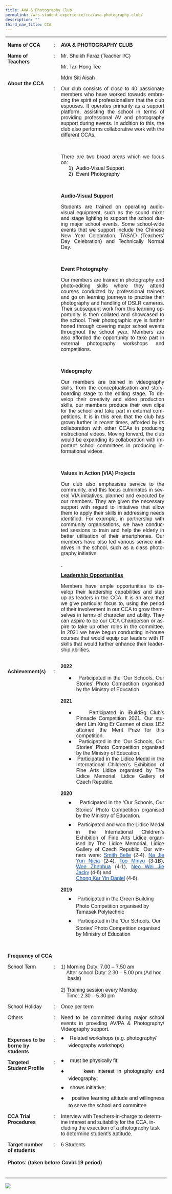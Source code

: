 ```yaml
---
title: AVA & Photography Club
permalink: /wrs-student-experience/cca/ava-photography-club/
description: ""
third_nav_title: CCA
---
```

<table style="margin-left:-.3pt;border-collapse:collapse;mso-table-layout-alt:fixed;
 mso-padding-alt:0in 5.4pt 0in 5.4pt" width="594" cellpadding="0" cellspacing="0" border="0" class="MsoNormalTable"><tbody><tr style="mso-yfti-irow:0;mso-yfti-firstrow:yes;height:10.05pt"><td style="width:96.0pt;padding:0in 5.4pt 0in 5.4pt;
  height:10.05pt" valign="top" width="128"><p style="margin-bottom:0in;line-height:normal" class="MsoNormal"><a name="_Hlk127867874"><b style="mso-bidi-font-weight:normal"><span style="font-family:&quot;Arial&quot;,sans-serif;mso-fareast-font-family:Arial" lang="EN-SG">Name of CCA</span></b></a></p></td><td style="width:14.25pt;padding:0in 5.4pt 0in 5.4pt;
  height:10.05pt" valign="top" width="19"><p style="margin-bottom:0in;text-align:center;
  line-height:normal" align="center" class="MsoNormal"><span style="mso-bookmark:_Hlk127867874"><b style="mso-bidi-font-weight:normal"><span style="font-family:&quot;Arial&quot;,sans-serif;
  mso-fareast-font-family:Arial" lang="EN-SG">:</span></b></span></p></td><td style="width:335.3pt;padding:0in 5.4pt 0in 5.4pt;
  height:10.05pt" valign="top" width="447"><p style="margin-bottom:0in;line-height:normal" class="MsoNormal"><span style="mso-bookmark:_Hlk127867874"><b style="mso-bidi-font-weight:normal"><span style="font-family:&quot;Arial&quot;,sans-serif;mso-fareast-font-family:
  Arial" lang="EN-SG">AVA &amp; PHOTOGRAPHY CLUB</span></b></span></p></td></tr><tr style="mso-yfti-irow:1;height:10.05pt"><td style="width:96.0pt;padding:0in 5.4pt 0in 5.4pt;
  height:10.05pt" valign="top" width="128"><p style="margin-bottom:0in;line-height:normal" class="MsoNormal"><span style="mso-bookmark:_Hlk127867874"><b style="mso-bidi-font-weight:normal"><span style="font-family:&quot;Arial&quot;,sans-serif;mso-fareast-font-family:
  Arial" lang="EN-SG">Name of Teachers</span></b></span></p></td><td style="width:14.25pt;padding:0in 5.4pt 0in 5.4pt;
  height:10.05pt" valign="top" width="19"><p style="margin-bottom:0in;text-align:center;
  line-height:normal" align="center" class="MsoNormal"><span style="mso-bookmark:_Hlk127867874"><b style="mso-bidi-font-weight:normal"><span style="font-family:&quot;Arial&quot;,sans-serif;
  mso-fareast-font-family:Arial" lang="EN-SG">:</span></b></span></p></td><td style="width:335.3pt;padding:0in 5.4pt 0in 5.4pt;
  height:10.05pt" valign="top" width="447"><p style="margin-bottom:0in;line-height:normal" class="MsoNormal"><span style="mso-bookmark:_Hlk127867874"><span style="font-family:&quot;Arial&quot;,sans-serif;
  mso-fareast-font-family:Arial" lang="EN-SG">Mr. Sheikh Faraz (Teacher I/C)</span></span></p><p style="margin-bottom:0in;line-height:normal" class="MsoNormal"><span style="mso-bookmark:_Hlk127867874"><span style="font-family:&quot;Arial&quot;,sans-serif;
  mso-fareast-font-family:Arial" lang="EN-SG">Mr. Tan Hong Tee</span></span></p><p style="margin-bottom:0in;line-height:normal" class="MsoNormal"><span style="mso-bookmark:_Hlk127867874"><span style="font-family:&quot;Arial&quot;,sans-serif;
  mso-fareast-font-family:Arial" lang="EN-SG">Mdm Siti Aisah<u></u></span></span></p></td></tr><tr style="mso-yfti-irow:2;height:10.05pt"><td style="width:96.0pt;padding:0in 5.4pt 0in 5.4pt;
  height:10.05pt" valign="top" width="128"><p style="margin-top:0in;margin-right:2.25pt;margin-bottom:
  0in;margin-left:0in;line-height:normal" class="MsoNormal"><span style="mso-bookmark:_Hlk127867874"><b style="mso-bidi-font-weight:normal"><span style="font-family:&quot;Arial&quot;,sans-serif;
  mso-fareast-font-family:Arial" lang="EN-SG">About the CCA</span></b></span></p></td><td style="width:14.25pt;padding:0in 5.4pt 0in 5.4pt;
  height:10.05pt" valign="top" width="19"><p style="margin-bottom:0in;text-align:center;
  line-height:normal" align="center" class="MsoNormal"><span style="mso-bookmark:_Hlk127867874"><b style="mso-bidi-font-weight:normal"><span style="font-family:&quot;Arial&quot;,sans-serif;
  mso-fareast-font-family:Arial" lang="EN-SG">:</span></b></span></p></td><td style="width:335.3pt;padding:0in 5.4pt 0in 5.4pt;
  height:10.05pt" valign="top" width="447"><p style="margin-bottom:0in;text-align:justify;line-height:
  normal;mso-pagination:none" class="MsoNormal"><span style="mso-bookmark:_Hlk127867874"><span style="font-family:&quot;Arial&quot;,sans-serif;mso-fareast-font-family:
  Arial" lang="EN-SG">Our club consists of close to 40 passionate members who have worked towards embracing the spirit of professionalism that the club espouses. It operates primarily as a support platform, assisting the school in terms of providing professional AV and photography support during events. In addition to this, the club also performs collaborative work with the different CCAs.</span></span></p><p style="margin-bottom:0in;text-align:justify;line-height:
  normal;mso-pagination:none" class="MsoNormal"><span style="mso-bookmark:_Hlk127867874"><span style="font-family:&quot;Arial&quot;,sans-serif;mso-fareast-font-family:
  Arial" lang="EN-SG">&nbsp;</span></span></p><p style="margin-bottom:0in;text-align:justify;line-height:
  normal;mso-pagination:none" class="MsoNormal"><span style="mso-bookmark:_Hlk127867874"><span style="font-family:&quot;Arial&quot;,sans-serif;mso-fareast-font-family:
  Arial" lang="EN-SG">There are two broad areas which we focus on:</span></span></p><p style="margin-top:0in;margin-right:0in;margin-bottom:0in;
  margin-left:.5in;text-align:justify;text-indent:-.25in;line-height:normal;
  mso-pagination:none;mso-list:l0 level1 lfo1;border:none;mso-padding-alt:31.0pt 31.0pt 31.0pt 31.0pt;
  mso-border-shadow:yes" class="MsoNormal"><span style="mso-bookmark:_Hlk127867874"><span style="font-family:&quot;Arial&quot;,sans-serif;mso-fareast-font-family:
  Arial;color:black" lang="EN-SG"><span style="mso-list:Ignore">1)<span style="font:7.0pt &quot;Times New Roman&quot;">&nbsp;&nbsp;&nbsp; </span></span></span><span style="font-family:&quot;Arial&quot;,sans-serif;
  mso-fareast-font-family:Arial;color:black" lang="EN-SG">Audio-Visual Support</span></span></p><p style="margin-top:0in;margin-right:0in;margin-bottom:0in;
  margin-left:.5in;text-align:justify;text-indent:-.25in;line-height:normal;
  mso-pagination:none;mso-list:l0 level1 lfo1;border:none;mso-padding-alt:31.0pt 31.0pt 31.0pt 31.0pt;
  mso-border-shadow:yes" class="MsoNormal"><span style="mso-bookmark:_Hlk127867874"><span style="font-family:&quot;Arial&quot;,sans-serif;mso-fareast-font-family:
  Arial;color:black" lang="EN-SG"><span style="mso-list:Ignore">2)<span style="font:7.0pt &quot;Times New Roman&quot;">&nbsp;&nbsp;&nbsp; </span></span></span><span style="font-family:&quot;Arial&quot;,sans-serif;
  mso-fareast-font-family:Arial;color:black" lang="EN-SG">Event Photography</span></span></p><p style="margin-bottom:0in;text-align:justify;line-height:
  normal;mso-pagination:none" class="MsoNormal"><span style="mso-bookmark:_Hlk127867874"><span style="font-family:&quot;Arial&quot;,sans-serif;mso-fareast-font-family:
  Arial" lang="EN-SG">&nbsp;</span></span></p><p style="margin-bottom:0in;text-align:justify;line-height:
  normal;mso-pagination:none" class="MsoNormal"><span style="mso-bookmark:_Hlk127867874"><b style="mso-bidi-font-weight:normal"><span style="font-family:&quot;Arial&quot;,sans-serif;
  mso-fareast-font-family:Arial" lang="EN-SG">Audio-Visual Support</span></b></span></p><p style="margin-bottom:0in;text-align:justify;line-height:
  normal;mso-pagination:none" class="MsoNormal"><span style="mso-bookmark:_Hlk127867874"><span style="font-family:&quot;Arial&quot;,sans-serif;mso-fareast-font-family:
  Arial" lang="EN-SG">Students are trained on operating audio-visual equipment, such as the sound mixer and stage lighting to support the school during major school events. Some school-wide events that we support include the Chinese New Year Celebration, TASAD (Teachers’ Day Celebration) and Technically Normal Day.<span style="mso-spacerun:yes">&nbsp;&nbsp;</span></span></span></p><p style="margin-bottom:0in;text-align:justify;line-height:
  normal;mso-pagination:none" class="MsoNormal"><span style="mso-bookmark:_Hlk127867874"><span style="font-family:&quot;Arial&quot;,sans-serif;mso-fareast-font-family:
  Arial" lang="EN-SG">&nbsp;</span></span></p><p style="margin-bottom:0in;text-align:justify;line-height:
  normal;mso-pagination:none" class="MsoNormal"><span style="mso-bookmark:_Hlk127867874"><b style="mso-bidi-font-weight:normal"><span style="font-family:&quot;Arial&quot;,sans-serif;
  mso-fareast-font-family:Arial" lang="EN-SG">Event Photography</span></b></span></p><p style="margin-bottom:0in;text-align:justify;line-height:
  normal" class="MsoNormal"><span style="mso-bookmark:_Hlk127867874"><span style="font-family:&quot;Arial&quot;,sans-serif;mso-fareast-font-family:Arial" lang="EN-SG">Our members are trained in photography and photo-editing skills where they attend courses conducted by professional trainers and go on learning journeys to practise their photography and handling of DSLR cameras. Their subsequent work from this learning opportunity is then collated and showcased to the school. Their photographic eye is further honed through covering major school events throughout the school year. Members are also afforded the opportunity to take part in external photography workshops and competitions.</span></span></p><p style="margin-bottom:0in;text-align:justify;line-height:
  normal" class="MsoNormal"><span style="mso-bookmark:_Hlk127867874"><span style="font-family:&quot;Arial&quot;,sans-serif;mso-fareast-font-family:Arial" lang="EN-SG">&nbsp;</span></span></p><p style="margin-bottom:0in;text-align:justify;line-height:
  normal" class="MsoNormal"><span style="mso-bookmark:_Hlk127867874"><b style="mso-bidi-font-weight:
  normal"><span style="font-family:&quot;Arial&quot;,sans-serif;mso-fareast-font-family:
  Arial" lang="EN-SG">Videography</span></b></span><span style="mso-bookmark:_Hlk127867874"><span style="font-family:&quot;Arial&quot;,sans-serif;mso-fareast-font-family:
  Arial" lang="EN-SG"></span></span></p><p style="margin-bottom:0in;text-align:justify;line-height:
  normal" class="MsoNormal"><span style="mso-bookmark:_Hlk127867874"><span style="font-family:&quot;Arial&quot;,sans-serif;mso-fareast-font-family:Arial" lang="EN-SG">Our members are trained in videography skills, from the conceptualisation and storyboarding stage to the editing stage. To develop their creativity and video production skills, our members produce their own clips for the school and take part in external competitions. It is in this area that the club has grown further in recent times, afforded by its collaboration with other CCAs in producing instructional videos. Moving forward, the club would be expanding its collaboration with important school committees in producing informational videos.</span></span></p><p style="margin-bottom:0in;text-align:justify;line-height:
  normal" class="MsoNormal"><span style="mso-bookmark:_Hlk127867874"><span style="font-family:&quot;Arial&quot;,sans-serif;mso-fareast-font-family:Arial" lang="EN-SG">&nbsp;</span></span></p><p style="margin-bottom:0in;text-align:justify;line-height:
  normal" class="MsoNormal"><span style="mso-bookmark:_Hlk127867874"><b style="mso-bidi-font-weight:
  normal"><span style="font-family:&quot;Arial&quot;,sans-serif;mso-fareast-font-family:
  Arial" lang="EN-SG">Values in Action (VIA) Projects</span></b></span></p><p style="margin-bottom:0in;text-align:justify;line-height:
  normal" class="MsoNormal"><span style="mso-bookmark:_Hlk127867874"><span style="font-family:&quot;Arial&quot;,sans-serif;mso-fareast-font-family:Arial" lang="EN-SG">Our club also emphasises service to the community, and this focus culminates in several VIA initiatives, planned and executed by our members. They are given the necessary support with regard to initiatives that allow them to apply their skills in addressing needs identified. For example, in partnership with community organisations, we have conducted sessions to train and help the elderly in better utilisation of their smartphones. Our members have also led various service initiatives in the school, such as a class photography initiative.<b style="mso-bidi-font-weight:normal"><u></u></b></span></span></p><p style="margin-bottom:0in;line-height:normal" class="MsoNormal"><span style="mso-bookmark:_Hlk127867874"><b style="mso-bidi-font-weight:normal"><u><span style="font-family:&quot;Arial&quot;,sans-serif;mso-fareast-font-family:
  Arial" lang="EN-SG"><span style="text-decoration:none">&nbsp;</span></span></u></b></span></p><p style="margin-bottom:0in;line-height:normal" class="MsoNormal"><span style="mso-bookmark:_Hlk127867874"><b style="mso-bidi-font-weight:normal"><u><span style="font-family:&quot;Arial&quot;,sans-serif;mso-fareast-font-family:
  Arial" lang="EN-SG">Leadership Opportunities</span></u></b></span></p><p style="margin-bottom:0in;text-align:justify;line-height:
  normal" class="MsoNormal"><span style="mso-bookmark:_Hlk127867874"><span style="font-family:&quot;Arial&quot;,sans-serif;mso-fareast-font-family:Arial" lang="EN-SG">Members have ample opportunities to develop their leadership capabilities and step up as leaders in the CCA. It is an area that we give particular focus to, using the period of their involvement in our CCA to grow themselves in terms of character and ability. They can aspire to be our CCA Chairperson or aspire to take up other roles in the committee. In 2021 we have begun conducting in-house courses that would equip our leaders with IT skills that would further enhance their leadership abilities.</span></span></p><span style="mso-bookmark:_Hlk127867874"></span><p style="margin-bottom:0in;text-align:justify;line-height:
  normal" class="MsoNormal"><span style="mso-bookmark:_Hlk127867874"><span style="font-family:&quot;Arial&quot;,sans-serif;mso-fareast-font-family:Arial" lang="EN-SG">&nbsp;</span></span></p></td></tr><tr style="mso-yfti-irow:3;height:10.05pt"><td style="width:96.0pt;padding:0in 5.4pt 0in 5.4pt;
  height:10.05pt" valign="top" width="128"><p style="margin-bottom:0in;line-height:normal" class="MsoNormal"><span style="mso-bookmark:_Hlk127867874"><b style="mso-bidi-font-weight:normal"><span style="font-family:&quot;Arial&quot;,sans-serif;mso-fareast-font-family:
  Arial" lang="EN-SG">Achievement(s)</span></b></span></p></td><td style="width:14.25pt;padding:0in 5.4pt 0in 5.4pt;
  height:10.05pt" valign="top" width="19"><p style="margin-bottom:0in;text-align:center;
  line-height:normal" align="center" class="MsoNormal"><span style="mso-bookmark:_Hlk127867874"><b style="mso-bidi-font-weight:normal"><span style="font-family:&quot;Arial&quot;,sans-serif;
  mso-fareast-font-family:Arial" lang="EN-SG">:</span></b></span></p></td><td style="width:335.3pt;padding:0in 5.4pt 0in 5.4pt;
  height:10.05pt" valign="top" width="447"><p style="margin-top:0in;margin-right:0in;margin-bottom:0in;
  margin-left:-.25pt;text-indent:-.25pt;line-height:normal" class="MsoNormal"><span style="mso-bookmark:_Hlk127867874"><b style="mso-bidi-font-weight:normal"><span style="font-family:&quot;Arial&quot;,sans-serif;mso-fareast-font-family:
  Arial" lang="EN-SG">2022</span></b></span></p><p style="margin-top:0in;margin-right:0in;margin-bottom:0in;
  margin-left:-.25pt;text-indent:-.25pt;line-height:normal" class="MsoNormal"><span style="mso-bookmark:_Hlk127867874"><b style="mso-bidi-font-weight:normal"><span style="font-family:&quot;Arial&quot;,sans-serif;mso-fareast-font-family:
  Arial" lang="EN-SG">&nbsp;</span></b></span></p><p style="margin-top:0in;margin-right:0in;margin-bottom:0in;
  margin-left:.5in;text-align:justify;text-indent:-.25in;line-height:normal;
  mso-list:l3 level1 lfo2" class="MsoNormal"><span style="mso-bookmark:_Hlk127867874"><span style="font-family:&quot;Arial&quot;,sans-serif;mso-fareast-font-family:
  Arial" lang="EN-SG"><span style="mso-list:Ignore">●<span style="font:7.0pt &quot;Times New Roman&quot;">&nbsp;&nbsp;&nbsp;&nbsp; </span></span></span><span style="font-family:&quot;Arial&quot;,sans-serif;
  mso-fareast-font-family:Arial" lang="EN-SG">Participated in the ‘Our Schools, Our Stories’ Photo Competition organised by the Ministry of Education.</span></span></p><p style="margin-top:0in;margin-right:0in;margin-bottom:0in;
  margin-left:-.25pt;text-indent:-.25pt;line-height:normal" class="MsoNormal"><span style="mso-bookmark:_Hlk127867874"><b style="mso-bidi-font-weight:normal"><span style="font-family:&quot;Arial&quot;,sans-serif;mso-fareast-font-family:
  Arial" lang="EN-SG">&nbsp;</span></b></span></p><p style="margin-top:0in;margin-right:0in;margin-bottom:0in;
  margin-left:-.25pt;text-indent:-.25pt;line-height:normal" class="MsoNormal"><span style="mso-bookmark:_Hlk127867874"><b style="mso-bidi-font-weight:normal"><span style="font-family:&quot;Arial&quot;,sans-serif;mso-fareast-font-family:
  Arial" lang="EN-SG">2021</span></b></span></p><p style="margin-top:0in;margin-right:0in;margin-bottom:0in;
  margin-left:-.25pt;text-indent:-.25pt;line-height:normal" class="MsoNormal"><span style="mso-bookmark:_Hlk127867874"><b style="mso-bidi-font-weight:normal"><span style="font-family:&quot;Arial&quot;,sans-serif;mso-fareast-font-family:
  Arial" lang="EN-SG">&nbsp;</span></b></span></p><p style="margin-top:0in;margin-right:0in;margin-bottom:0in;
  margin-left:.5in;text-align:justify;text-indent:-.25in;line-height:normal;
  mso-list:l3 level1 lfo2" class="MsoNormal"><span style="mso-bookmark:_Hlk127867874"><span style="font-family:&quot;Arial&quot;,sans-serif;mso-fareast-font-family:
  Arial" lang="EN-SG"><span style="mso-list:Ignore">●<span style="font:7.0pt &quot;Times New Roman&quot;">&nbsp;&nbsp;&nbsp;&nbsp; </span></span></span><span style="font-family:&quot;Arial&quot;,sans-serif;
  mso-fareast-font-family:Arial" lang="EN-SG">Participated in iBuildSg Club’s Pinnacle Competition 2021. Our student Lim Xing Er Carmen of class 1E2 attained the Merit Prize for this competition.</span></span></p><p style="margin-top:0in;margin-right:0in;margin-bottom:0in;
  margin-left:.5in;text-align:justify;text-indent:-.25in;line-height:normal;
  mso-list:l3 level1 lfo2" class="MsoNormal"><span style="mso-bookmark:_Hlk127867874"><span style="font-family:&quot;Arial&quot;,sans-serif;mso-fareast-font-family:
  Arial" lang="EN-SG"><span style="mso-list:Ignore">●<span style="font:7.0pt &quot;Times New Roman&quot;">&nbsp;&nbsp;&nbsp;&nbsp; </span></span></span><span style="font-family:&quot;Arial&quot;,sans-serif;
  mso-fareast-font-family:Arial" lang="EN-SG">Participated in the ‘Our Schools, Our Stories’ Photo Competition organised by the Ministry of Education.</span></span></p><p style="margin-top:0in;margin-right:0in;margin-bottom:0in;
  margin-left:.5in;text-align:justify;text-indent:-.25in;line-height:normal;
  mso-list:l3 level1 lfo2" class="MsoNormal"><span style="mso-bookmark:_Hlk127867874"><span style="font-family:&quot;Arial&quot;,sans-serif;mso-fareast-font-family:
  Arial" lang="EN-SG"><span style="mso-list:Ignore">●<span style="font:7.0pt &quot;Times New Roman&quot;">&nbsp;&nbsp;&nbsp;&nbsp; </span></span></span><span style="font-family:&quot;Arial&quot;,sans-serif;
  mso-fareast-font-family:Arial" lang="EN-SG">Participated in the Lidice Medal in the International Children’s Exhibition of Fine Arts Lidice organised by The Lidice Memorial, Lidice Gallery of Czech Republic.<br style="mso-special-character:
  line-break"><br style="mso-special-character:line-break"></span></span></p><p style="margin-top:0in;margin-right:0in;margin-bottom:0in;
  margin-left:-.25pt;text-indent:-.25pt;line-height:normal" class="MsoNormal"><span style="mso-bookmark:_Hlk127867874"><b style="mso-bidi-font-weight:normal"><span style="font-family:&quot;Arial&quot;,sans-serif;mso-fareast-font-family:
  Arial" lang="EN-SG">2020</span></b></span></p><p style="margin-top:0in;margin-right:0in;margin-bottom:0in;
  margin-left:35.5pt;text-align:justify;text-indent:-.25in;line-height:normal;
  mso-list:l2 level1 lfo3" class="MsoNormal"><span style="mso-bookmark:_Hlk127867874"><span style="font-family:&quot;Noto Sans Symbols&quot;;mso-fareast-font-family:
  &quot;Noto Sans Symbols&quot;;mso-bidi-font-family:&quot;Noto Sans Symbols&quot;" lang="EN-SG"><span style="mso-list:Ignore">●<span style="font:7.0pt &quot;Times New Roman&quot;">&nbsp;&nbsp;&nbsp;&nbsp;&nbsp;&nbsp;&nbsp; </span></span></span><span style="font-family:&quot;Arial&quot;,sans-serif;
  mso-fareast-font-family:Arial" lang="EN-SG">Participated in the ‘Our Schools, Our Stories’ Photo Competition organised by the Ministry of Education.</span></span></p><p style="margin-top:0in;margin-right:0in;margin-bottom:0in;
  margin-left:35.5pt;text-align:justify;text-indent:-.25in;line-height:normal;
  mso-list:l2 level1 lfo3" class="MsoNormal"><span style="mso-bookmark:_Hlk127867874"><span style="font-family:&quot;Noto Sans Symbols&quot;;mso-fareast-font-family:
  &quot;Noto Sans Symbols&quot;;mso-bidi-font-family:&quot;Noto Sans Symbols&quot;" lang="EN-SG"><span style="mso-list:Ignore">●<span style="font:7.0pt &quot;Times New Roman&quot;">&nbsp;&nbsp;&nbsp;&nbsp;&nbsp;&nbsp;&nbsp; </span></span></span><span style="font-family:&quot;Arial&quot;,sans-serif;
  mso-fareast-font-family:Arial" lang="EN-SG">Participated and won the Lidice Medal in the International Children’s Exhibition of Fine Arts Lidice organised by The Lidice Memorial, Lidice Gallery of Czech Republic. Our winners were: </span></span><a href="https://www.mdvv-lidice.cz/images/48/268.jpg"><span style="mso-bookmark:
  _Hlk127867874"><span style="font-family:&quot;Arial&quot;,sans-serif;
  mso-fareast-font-family:Arial;color:#1155CC" lang="EN-SG">Smith Belle</span></span></a><span style="mso-bookmark:_Hlk127867874"><span style="font-family:&quot;Arial&quot;,sans-serif;
  mso-fareast-font-family:Arial;color:#222222" lang="EN-SG"> (2-4), </span></span><a href="https://www.mdvv-lidice.cz/images/48/264.jpg"><span style="mso-bookmark:
  _Hlk127867874"><span style="font-family:&quot;Arial&quot;,sans-serif;
  mso-fareast-font-family:Arial;color:#1155CC" lang="EN-SG">Na Jie Yun Nicia</span></span></a><span style="mso-bookmark:_Hlk127867874"><span style="font-family:&quot;Arial&quot;,sans-serif;
  mso-fareast-font-family:Arial" lang="EN-SG"> (2-4), <span style="mso-tab-count:1"></span></span></span><a href="https://www.mdvv-lidice.cz/images/48/266.jpg"><span style="mso-bookmark:
  _Hlk127867874"><span style="font-family:&quot;Arial&quot;,sans-serif;
  mso-fareast-font-family:Arial;color:#1155CC" lang="EN-SG">Too Minyu</span></span></a><span style="mso-bookmark:_Hlk127867874"><span style="font-family:&quot;Arial&quot;,sans-serif;
  mso-fareast-font-family:Arial" lang="EN-SG"> (3-1B), </span></span><a href="https://www.mdvv-lidice.cz/images/48/267.jpg"><span style="mso-bookmark:
  _Hlk127867874"><span style="font-family:&quot;Arial&quot;,sans-serif;
  mso-fareast-font-family:Arial;color:#1155CC" lang="EN-SG">Wee Zhenhua</span></span></a><span style="mso-bookmark:_Hlk127867874"><span style="font-family:&quot;Arial&quot;,sans-serif;
  mso-fareast-font-family:Arial" lang="EN-SG"> (4-1), </span></span><a href="https://www.mdvv-lidice.cz/images/48/265.jpg"><span style="mso-bookmark:
  _Hlk127867874"><span style="font-family:&quot;Arial&quot;,sans-serif;
  mso-fareast-font-family:Arial;color:#1155CC" lang="EN-SG">Neo Wei Jie Jacky</span></span></a><span style="mso-bookmark:_Hlk127867874"><span style="font-family:&quot;Arial&quot;,sans-serif;
  mso-fareast-font-family:Arial;color:#222222" lang="EN-SG"> (4-6) and</span></span><span style="mso-bookmark:_Hlk127867874"><span style="font-family:&quot;Arial&quot;,sans-serif;
  mso-fareast-font-family:Arial" lang="EN-SG"></span></span></p><p style="margin-top:0in;margin-right:0in;margin-bottom:0in;
  margin-left:35.5pt;text-align:justify;line-height:normal" class="MsoNormal"><span style="mso-bookmark:_Hlk127867874"></span><a href="https://www.mdvv-lidice.cz/images/48/269.jpg"><span style="mso-bookmark:
  _Hlk127867874"><span style="font-family:&quot;Arial&quot;,sans-serif;
  mso-fareast-font-family:Arial;color:#1155CC" lang="EN-SG">Chong Kar Yin Daniel</span></span></a><span style="mso-bookmark:_Hlk127867874"><span style="font-family:&quot;Arial&quot;,sans-serif;
  mso-fareast-font-family:Arial;color:#222222" lang="EN-SG"> (4-6)</span></span><span style="mso-bookmark:_Hlk127867874"><span style="font-family:&quot;Arial&quot;,sans-serif;
  mso-fareast-font-family:Arial" lang="EN-SG"></span></span></p><p style="margin-top:0in;margin-right:0in;margin-bottom:0in;
  margin-left:35.5pt;line-height:normal" class="MsoNormal"><span style="mso-bookmark:_Hlk127867874"><span style="font-family:&quot;Arial&quot;,sans-serif;mso-fareast-font-family:
  Arial" lang="EN-SG">&nbsp;</span></span></p><p style="margin-top:0in;margin-right:0in;margin-bottom:0in;
  margin-left:-.25pt;text-indent:-.25pt;line-height:normal" class="MsoNormal"><span style="mso-bookmark:_Hlk127867874"><b style="mso-bidi-font-weight:normal"><span style="font-family:&quot;Arial&quot;,sans-serif;mso-fareast-font-family:
  Arial" lang="EN-SG">2019</span></b></span></p><p style="margin-top:0in;margin-right:0in;margin-bottom:0in;
  margin-left:35.5pt;text-indent:-.25in;line-height:normal;mso-list:l1 level1 lfo4" class="MsoNormal"><span style="mso-bookmark:_Hlk127867874"><span style="font-family:&quot;Noto Sans Symbols&quot;;mso-fareast-font-family:&quot;Noto Sans Symbols&quot;;
  mso-bidi-font-family:&quot;Noto Sans Symbols&quot;" lang="EN-SG"><span style="mso-list:Ignore">●<span style="font:7.0pt &quot;Times New Roman&quot;">&nbsp;&nbsp;&nbsp;&nbsp;&nbsp;&nbsp;&nbsp; </span></span></span><span style="font-family:&quot;Arial&quot;,sans-serif;
  mso-fareast-font-family:Arial" lang="EN-SG">Participated in the Green Building Photo Competition organised by Temasek Polytechnic</span></span></p><p style="margin-top:0in;margin-right:0in;margin-bottom:0in;
  margin-left:35.5pt;text-indent:-.25in;line-height:normal;mso-list:l1 level1 lfo4" class="MsoNormal"><span style="mso-bookmark:_Hlk127867874"><span style="font-family:&quot;Noto Sans Symbols&quot;;mso-fareast-font-family:&quot;Noto Sans Symbols&quot;;
  mso-bidi-font-family:&quot;Noto Sans Symbols&quot;" lang="EN-SG"><span style="mso-list:Ignore">●<span style="font:7.0pt &quot;Times New Roman&quot;">&nbsp;&nbsp;&nbsp;&nbsp;&nbsp;&nbsp;&nbsp; </span></span></span><span style="font-family:&quot;Arial&quot;,sans-serif;
  mso-fareast-font-family:Arial" lang="EN-SG">Participated in the ‘Our Schools, Our Stories’ Photo Competition organised by Ministry of Education</span></span></p><span style="mso-bookmark:_Hlk127867874"></span><p style="margin-bottom:0in;line-height:normal" class="MsoNormal"><span style="mso-bookmark:_Hlk127867874"><span style="font-family:&quot;Arial&quot;,sans-serif;
  mso-fareast-font-family:Arial" lang="EN-SG">&nbsp;</span></span></p></td></tr><tr style="mso-yfti-irow:4;height:10.05pt"><td style="width:110.25pt;padding:0in 5.4pt 0in 5.4pt;
  height:10.05pt" valign="top" colspan="2" width="147"><p style="margin-bottom:0in;line-height:normal" class="MsoNormal"><span style="mso-bookmark:_Hlk127867874"><b style="mso-bidi-font-weight:normal"><span style="font-family:&quot;Arial&quot;,sans-serif;mso-fareast-font-family:
  Arial" lang="EN-SG">Frequency of CCA</span></b></span><span style="mso-bookmark:_Hlk127867874"><span style="font-family:&quot;Arial&quot;,sans-serif;mso-fareast-font-family:
  Arial" lang="EN-SG"></span></span></p></td><td style="width:335.3pt;padding:0in 5.4pt 0in 5.4pt;
  height:10.05pt" valign="top" width="447"><span style="mso-bookmark:_Hlk127867874"></span><p style="margin-bottom:0in;line-height:normal" class="MsoNormal"><span style="mso-bookmark:_Hlk127867874"><span style="font-family:&quot;Arial&quot;,sans-serif;
  mso-fareast-font-family:Arial" lang="EN-SG">&nbsp;</span></span></p></td></tr><tr style="mso-yfti-irow:5;height:10.05pt"><td style="width:96.0pt;padding:0in 5.4pt 0in 5.4pt;
  height:10.05pt" valign="top" width="128"><p style="margin-bottom:0in;line-height:normal" class="MsoNormal"><span style="mso-bookmark:_Hlk127867874"><span style="font-family:&quot;Arial&quot;,sans-serif;
  mso-fareast-font-family:Arial" lang="EN-SG">School Term</span></span></p></td><td style="width:14.25pt;padding:0in 5.4pt 0in 5.4pt;
  height:10.05pt" valign="top" width="19"><p style="margin-bottom:0in;text-align:center;
  line-height:normal" align="center" class="MsoNormal"><span style="mso-bookmark:_Hlk127867874"><b style="mso-bidi-font-weight:normal"><span style="font-family:&quot;Arial&quot;,sans-serif;
  mso-fareast-font-family:Arial" lang="EN-SG">:</span></b></span></p></td><td style="width:335.3pt;padding:0in 5.4pt 0in 5.4pt;
  height:10.05pt" valign="top" width="447"><p style="margin-bottom:0in;line-height:normal;border:none;
  mso-padding-alt:31.0pt 31.0pt 31.0pt 31.0pt;mso-border-shadow:yes" class="MsoNormal"><span style="mso-bookmark:_Hlk127867874"><span style="font-family:&quot;Arial&quot;,sans-serif;
  mso-fareast-font-family:Arial" lang="EN-SG">1)<span style="color:black"> </span>Morning Duty: 7.00 – 7.50 am</span></span></p><p style="margin-top:0in;margin-right:0in;margin-bottom:0in;
  margin-left:15.55pt;text-indent:-15.55pt;line-height:normal" class="MsoNormal"><span style="mso-bookmark:_Hlk127867874"><span style="font-family:&quot;Arial&quot;,sans-serif;
  mso-fareast-font-family:Arial" lang="EN-SG"><span style="mso-spacerun:yes">&nbsp;&nbsp;&nbsp; </span>After school Duty: 2.30 – 5.00 pm (Ad hoc basis)</span></span></p><p style="margin-top:0in;margin-right:0in;margin-bottom:0in;
  margin-left:15.55pt;text-indent:-15.55pt;line-height:normal" class="MsoNormal"><span style="mso-bookmark:_Hlk127867874"><span style="font-family:&quot;Arial&quot;,sans-serif;
  mso-fareast-font-family:Arial" lang="EN-SG">&nbsp;</span></span></p><p style="margin-top:0in;margin-right:0in;margin-bottom:0in;
  margin-left:15.55pt;text-indent:-15.55pt;line-height:normal" class="MsoNormal"><span style="mso-bookmark:_Hlk127867874"><span style="font-family:&quot;Arial&quot;,sans-serif;
  mso-fareast-font-family:Arial" lang="EN-SG">2) Training session every Monday</span></span></p><p style="margin-top:0in;margin-right:0in;margin-bottom:0in;
  margin-left:16.2pt;text-indent:-16.2pt;line-height:normal" class="MsoNormal"><span style="mso-bookmark:_Hlk127867874"><span style="font-family:&quot;Arial&quot;,sans-serif;
  mso-fareast-font-family:Arial" lang="EN-SG"><span style="mso-spacerun:yes">&nbsp;&nbsp;&nbsp; </span>Time: 2.30 – 5.30 pm</span></span></p></td></tr><tr style="mso-yfti-irow:6;height:10.05pt"><td style="width:96.0pt;padding:0in 5.4pt 0in 5.4pt;
  height:10.05pt" valign="top" width="128"><p style="margin-bottom:0in;line-height:normal" class="MsoNormal"><span style="mso-bookmark:_Hlk127867874"><span style="font-family:&quot;Arial&quot;,sans-serif;
  mso-fareast-font-family:Arial" lang="EN-SG">School Holiday</span></span></p></td><td style="width:14.25pt;padding:0in 5.4pt 0in 5.4pt;
  height:10.05pt" valign="top" width="19"><p style="margin-bottom:0in;text-align:center;
  line-height:normal" align="center" class="MsoNormal"><span style="mso-bookmark:_Hlk127867874"><b style="mso-bidi-font-weight:normal"><span style="font-family:&quot;Arial&quot;,sans-serif;
  mso-fareast-font-family:Arial" lang="EN-SG">:</span></b></span></p></td><td style="width:335.3pt;padding:0in 5.4pt 0in 5.4pt;
  height:10.05pt" valign="top" width="447"><p style="margin-bottom:0in;line-height:normal" class="MsoNormal"><span style="mso-bookmark:_Hlk127867874"><span style="font-family:&quot;Arial&quot;,sans-serif;
  mso-fareast-font-family:Arial" lang="EN-SG">Once per term<span style="mso-spacerun:yes">&nbsp;</span></span></span></p></td></tr><tr style="mso-yfti-irow:7;height:10.05pt"><td style="width:96.0pt;padding:0in 5.4pt 0in 5.4pt;
  height:10.05pt" valign="top" width="128"><p style="margin-bottom:0in;line-height:normal" class="MsoNormal"><span style="mso-bookmark:_Hlk127867874"><span style="font-family:&quot;Arial&quot;,sans-serif;
  mso-fareast-font-family:Arial" lang="EN-SG">Others</span></span></p></td><td style="width:14.25pt;padding:0in 5.4pt 0in 5.4pt;
  height:10.05pt" valign="top" width="19"><p style="margin-bottom:0in;text-align:center;
  line-height:normal" align="center" class="MsoNormal"><span style="mso-bookmark:_Hlk127867874"><b style="mso-bidi-font-weight:normal"><span style="font-family:&quot;Arial&quot;,sans-serif;
  mso-fareast-font-family:Arial" lang="EN-SG">:</span></b></span></p></td><td style="width:335.3pt;padding:0in 5.4pt 0in 5.4pt;
  height:10.05pt" valign="top" width="447"><p style="margin-bottom:0in;text-align:justify;line-height:
  normal;tab-stops:right 346.85pt" class="MsoNormal"><span style="mso-bookmark:_Hlk127867874"><span style="font-family:&quot;Arial&quot;,sans-serif;mso-fareast-font-family:
  Arial" lang="EN-SG">Need to be committed during major school events in providing AV/PA &amp; Photography/ Videography support.<span style="mso-spacerun:yes">&nbsp;&nbsp;</span></span></span></p></td></tr><tr style="mso-yfti-irow:8;height:10.05pt"><td style="width:96.0pt;padding:0in 5.4pt 0in 5.4pt;
  height:10.05pt" valign="top" width="128"><p style="margin-bottom:0in;line-height:normal" class="MsoNormal"><span style="mso-bookmark:_Hlk127867874"><b style="mso-bidi-font-weight:normal"><span style="font-family:&quot;Arial&quot;,sans-serif;mso-fareast-font-family:
  Arial" lang="EN-SG">Expenses to be borne by students</span></b></span></p></td><td style="width:14.25pt;padding:0in 5.4pt 0in 5.4pt;
  height:10.05pt" valign="top" width="19"><p style="margin-bottom:0in;text-align:center;
  line-height:normal" align="center" class="MsoNormal"><span style="mso-bookmark:_Hlk127867874"><b style="mso-bidi-font-weight:normal"><span style="font-family:&quot;Arial&quot;,sans-serif;
  mso-fareast-font-family:Arial" lang="EN-SG">:</span></b></span></p><span style="mso-bookmark:_Hlk127867874"></span><p style="margin-bottom:0in;text-align:center;
  line-height:normal" align="center" class="MsoNormal"><span style="mso-bookmark:_Hlk127867874"><b style="mso-bidi-font-weight:normal"><span style="font-family:&quot;Arial&quot;,sans-serif;
  mso-fareast-font-family:Arial" lang="EN-SG">&nbsp;</span></b></span></p></td><td style="width:335.3pt;padding:0in 5.4pt 0in 5.4pt;
  height:10.05pt" valign="top" width="447"><p style="margin-top:0in;margin-right:0in;margin-bottom:0in;
  margin-left:17.85pt;text-indent:-17.85pt;line-height:normal;mso-list:l4 level1 lfo5;
  border:none;mso-padding-alt:31.0pt 31.0pt 31.0pt 31.0pt;mso-border-shadow:
  yes" class="MsoNormal"><span style="mso-bookmark:_Hlk127867874"><span style="font-family:&quot;Noto Sans Symbols&quot;;mso-fareast-font-family:
  &quot;Noto Sans Symbols&quot;;mso-bidi-font-family:&quot;Noto Sans Symbols&quot;;color:black" lang="EN-SG"><span style="mso-list:Ignore">●<span style="font:7.0pt &quot;Times New Roman&quot;">&nbsp;&nbsp;&nbsp;&nbsp;&nbsp;&nbsp;&nbsp; </span></span></span><span style="font-family:&quot;Arial&quot;,sans-serif;
  mso-fareast-font-family:Arial;color:black" lang="EN-SG">Related workshops (e.g. photography/ videography workshops)</span></span></p></td></tr><tr style="mso-yfti-irow:9;height:10.05pt"><td style="width:96.0pt;padding:0in 5.4pt 0in 5.4pt;
  height:10.05pt" valign="top" width="128"><p style="margin-bottom:0in;line-height:normal" class="MsoNormal"><span style="mso-bookmark:_Hlk127867874"><b style="mso-bidi-font-weight:normal"><span style="font-family:&quot;Arial&quot;,sans-serif;mso-fareast-font-family:
  Arial" lang="EN-SG">Targeted Student Profile</span></b></span></p><span style="mso-bookmark:_Hlk127867874"></span><p style="margin-bottom:0in;line-height:normal" class="MsoNormal"><span style="mso-bookmark:_Hlk127867874"><b style="mso-bidi-font-weight:normal"><span style="font-family:&quot;Arial&quot;,sans-serif;mso-fareast-font-family:
  Arial" lang="EN-SG">&nbsp;</span></b></span></p></td><td style="width:14.25pt;padding:0in 5.4pt 0in 5.4pt;
  height:10.05pt" valign="top" width="19"><p style="margin-bottom:0in;text-align:center;
  line-height:normal" align="center" class="MsoNormal"><span style="mso-bookmark:_Hlk127867874"><b style="mso-bidi-font-weight:normal"><span style="font-family:&quot;Arial&quot;,sans-serif;
  mso-fareast-font-family:Arial" lang="EN-SG">:</span></b></span></p><span style="mso-bookmark:_Hlk127867874"></span><p style="margin-bottom:0in;text-align:center;
  line-height:normal" align="center" class="MsoNormal"><span style="mso-bookmark:_Hlk127867874"><b style="mso-bidi-font-weight:normal"><span style="font-family:&quot;Arial&quot;,sans-serif;
  mso-fareast-font-family:Arial" lang="EN-SG">&nbsp;</span></b></span></p></td><td style="width:335.3pt;padding:0in 5.4pt 0in 5.4pt;
  height:10.05pt" valign="top" width="447"><p style="margin-top:0in;margin-right:0in;margin-bottom:0in;
  margin-left:17.85pt;text-align:justify;text-indent:-17.85pt;line-height:normal;
  mso-list:l4 level1 lfo5;border:none;mso-padding-alt:31.0pt 31.0pt 31.0pt 31.0pt;
  mso-border-shadow:yes" class="MsoNormal"><span style="mso-bookmark:_Hlk127867874"><span style="font-family:&quot;Noto Sans Symbols&quot;;mso-fareast-font-family:
  &quot;Noto Sans Symbols&quot;;mso-bidi-font-family:&quot;Noto Sans Symbols&quot;;color:black" lang="EN-SG"><span style="mso-list:Ignore">●<span style="font:7.0pt &quot;Times New Roman&quot;">&nbsp;&nbsp;&nbsp;&nbsp;&nbsp;&nbsp;&nbsp; </span></span></span><span style="font-family:&quot;Arial&quot;,sans-serif;
  mso-fareast-font-family:Arial" lang="EN-SG">m<span style="color:black">ust be physically fit;</span></span></span></p><p style="margin-top:0in;margin-right:0in;margin-bottom:0in;
  margin-left:17.85pt;text-align:justify;text-indent:-17.85pt;line-height:normal;
  mso-list:l4 level1 lfo5;border:none;mso-padding-alt:31.0pt 31.0pt 31.0pt 31.0pt;
  mso-border-shadow:yes" class="MsoNormal"><span style="mso-bookmark:_Hlk127867874"><span style="font-family:&quot;Noto Sans Symbols&quot;;mso-fareast-font-family:
  &quot;Noto Sans Symbols&quot;;mso-bidi-font-family:&quot;Noto Sans Symbols&quot;;color:black" lang="EN-SG"><span style="mso-list:Ignore">●<span style="font:7.0pt &quot;Times New Roman&quot;">&nbsp;&nbsp;&nbsp;&nbsp;&nbsp;&nbsp;&nbsp; </span></span></span><span style="font-family:&quot;Arial&quot;,sans-serif;
  mso-fareast-font-family:Arial;color:black" lang="EN-SG">keen interest in photography and videography;</span></span></p><p style="margin-top:0in;margin-right:0in;margin-bottom:0in;
  margin-left:17.85pt;text-align:justify;text-indent:-17.85pt;line-height:normal;
  mso-list:l4 level1 lfo5;border:none;mso-padding-alt:31.0pt 31.0pt 31.0pt 31.0pt;
  mso-border-shadow:yes" class="MsoNormal"><span style="mso-bookmark:_Hlk127867874"><span style="font-family:&quot;Noto Sans Symbols&quot;;mso-fareast-font-family:
  &quot;Noto Sans Symbols&quot;;mso-bidi-font-family:&quot;Noto Sans Symbols&quot;;color:black" lang="EN-SG"><span style="mso-list:Ignore">●<span style="font:7.0pt &quot;Times New Roman&quot;">&nbsp;&nbsp;&nbsp;&nbsp;&nbsp;&nbsp;&nbsp; </span></span></span><span style="font-family:&quot;Arial&quot;,sans-serif;
  mso-fareast-font-family:Arial;color:black" lang="EN-SG">shows initiative;</span></span></p><p style="margin-top:0in;margin-right:0in;margin-bottom:0in;
  margin-left:17.85pt;text-align:justify;text-indent:-17.85pt;line-height:normal;
  mso-list:l4 level1 lfo5;border:none;mso-padding-alt:31.0pt 31.0pt 31.0pt 31.0pt;
  mso-border-shadow:yes" class="MsoNormal"><span style="mso-bookmark:_Hlk127867874"><span style="font-family:&quot;Noto Sans Symbols&quot;;mso-fareast-font-family:
  &quot;Noto Sans Symbols&quot;;mso-bidi-font-family:&quot;Noto Sans Symbols&quot;;color:black" lang="EN-SG"><span style="mso-list:Ignore">●<span style="font:7.0pt &quot;Times New Roman&quot;">&nbsp;&nbsp;&nbsp;&nbsp;&nbsp;&nbsp;&nbsp; </span></span></span><span style="font-family:&quot;Arial&quot;,sans-serif;
  mso-fareast-font-family:Arial;color:black" lang="EN-SG">positive learning attitude and willingness to serve the school and committee</span></span></p></td></tr><tr style="mso-yfti-irow:10;height:10.05pt"><td style="width:96.0pt;padding:0in 5.4pt 0in 5.4pt;
  height:10.05pt" valign="top" width="128"><p style="margin-bottom:0in;line-height:normal" class="MsoNormal"><span style="mso-bookmark:_Hlk127867874"><b style="mso-bidi-font-weight:normal"><span style="font-family:&quot;Arial&quot;,sans-serif;mso-fareast-font-family:
  Arial" lang="EN-SG">CCA Trial Procedures</span></b></span></p></td><td style="width:14.25pt;padding:0in 5.4pt 0in 5.4pt;
  height:10.05pt" valign="top" width="19"><p style="margin-bottom:0in;text-align:center;
  line-height:normal" align="center" class="MsoNormal"><span style="mso-bookmark:_Hlk127867874"><b style="mso-bidi-font-weight:normal"><span style="font-family:&quot;Arial&quot;,sans-serif;
  mso-fareast-font-family:Arial" lang="EN-SG">:</span></b></span></p></td><td style="width:335.3pt;padding:0in 5.4pt 0in 5.4pt;
  height:10.05pt" valign="top" width="447"><p style="margin-bottom:0in;line-height:normal" class="MsoNormal"><span style="mso-bookmark:_Hlk127867874"><span style="font-family:&quot;Arial&quot;,sans-serif;
  mso-fareast-font-family:Arial" lang="EN-SG">Interview with Teachers-in-charge to determine interest and suitability for the CCA, including the execution of a photography task to determine student’s aptitude.</span></span></p></td></tr><tr style="mso-yfti-irow:11;height:10.05pt"><td style="width:96.0pt;padding:0in 5.4pt 0in 5.4pt;
  height:10.05pt" valign="top" width="128"><p style="margin-bottom:0in;line-height:normal" class="MsoNormal"><span style="mso-bookmark:_Hlk127867874"><a name="_gjdgxs"></a><b style="mso-bidi-font-weight:
  normal"><span style="font-family:&quot;Arial&quot;,sans-serif;mso-fareast-font-family:
  Arial" lang="EN-SG">Target number of students</span></b></span></p></td><td style="width:14.25pt;padding:0in 5.4pt 0in 5.4pt;
  height:10.05pt" valign="top" width="19"><p style="margin-bottom:0in;text-align:center;
  line-height:normal" align="center" class="MsoNormal"><span style="mso-bookmark:_Hlk127867874"><b style="mso-bidi-font-weight:normal"><span style="font-family:&quot;Arial&quot;,sans-serif;
  mso-fareast-font-family:Arial" lang="EN-SG">:</span></b></span></p></td><td style="width:335.3pt;padding:0in 5.4pt 0in 5.4pt;
  height:10.05pt" valign="top" width="447"><p style="margin-bottom:0in;text-align:justify;line-height:
  normal" class="MsoNormal"><span style="mso-bookmark:_Hlk127867874"><span style="font-family:&quot;Arial&quot;,sans-serif;mso-fareast-font-family:Arial" lang="EN-SG">6 Students</span></span></p></td></tr><tr style="mso-yfti-irow:12;mso-yfti-lastrow:yes;height:16.85pt"><td style="width:445.55pt;padding:2.85pt 5.4pt 2.85pt 5.4pt;
  height:16.85pt" valign="top" colspan="3" width="594"><p style="margin-bottom:0in;line-height:normal" class="MsoNormal"><span style="mso-bookmark:_Hlk127867874"><b style="mso-bidi-font-weight:normal"><span style="font-family:&quot;Arial&quot;,sans-serif;mso-fareast-font-family:
  Arial" lang="EN-SG">Photos: (taken before Covid-19 period)</span></b></span></p><p style="margin-bottom:0in;text-align:justify;line-height:
  normal" class="MsoNormal"><span style="mso-bookmark:_Hlk127867874"><span style="font-family:&quot;Arial&quot;,sans-serif;mso-fareast-font-family:Arial" lang="EN-SG"><span style="mso-spacerun:yes">&nbsp;</span></span></span></p></td></tr></tbody></table>

![](/images/AVA.jpg)